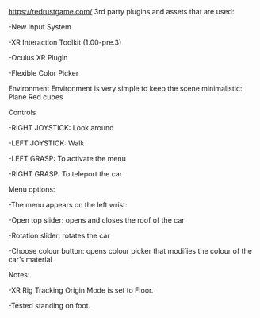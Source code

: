 https://redrustgame.com/
3rd party plugins and assets that are used:

-New Input System

-XR Interaction Toolkit (1.00-pre.3)

-Oculus XR Plugin

-Flexible Color Picker

Environment
Environment is very simple to keep the scene minimalistic:
Plane
Red cubes

Controls

-RIGHT JOYSTICK: Look around

-LEFT JOYSTICK: Walk

-LEFT GRASP: To activate the menu

-RIGHT GRASP: To teleport the car


Menu options:

-The menu appears on the left wrist:

-Open top slider: opens and closes the roof of the car

-Rotation slider: rotates the car

-Choose colour button: opens colour picker that modifies the colour of the car’s material

Notes: 

-XR Rig Tracking Origin Mode is set to Floor.

-Tested standing on foot.
